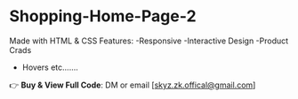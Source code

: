 # Shopping-Home-Page-2
Made with HTML & CSS
Features:
-Responsive 
-Interactive Design
-Product Crads
- Hovers etc.......

👉 **Buy & View Full Code**: DM or email [skyz.zk.offical@gmail.com]
